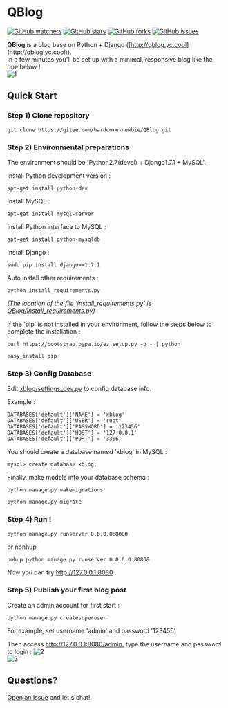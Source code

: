 # QBlog 

[![GitHub watchers](https://img.shields.io/github/watchers/hardcore-newbie/QBlog.svg?style=popout&label=Watch)](https://github.com/hardcore-newbie/QBlog/watchers)
[![GitHub stars](https://img.shields.io/github/stars/hardcore-newbie/QBlog.svg?style=popout&label=Star)](https://github.com/hardcore-newbie/QBlog/stargazers)
[![GitHub forks](https://img.shields.io/github/forks/hardcore-newbie/QBlog.svg?style=popout&label=Fork)](https://github.com/hardcore-newbie/QBlog/fork)
[![GitHub issues](https://img.shields.io/github/issues/hardcore-newbie/QBlog.svg?style=popout&label=Issue)](https://github.com/hardcore-newbie/QBlog/issues)  

**QBlog** is a blog base on Python + Django ([http://qblog.yc.cool](http://qblog.yc.cool)).   
In a few minutes you'll be set up with a minimal, responsive blog like the one below !  
![1](https://hardcore-newbie-1302831571.cos.ap-nanjing.myqcloud.com/Repository/QBlog/website/1.png)  

## Quick Start  

### Step 1) Clone repository  
```
git clone https://gitee.com/hardcore-newbie/QBlog.git
```

### Step 2) Environmental preparations  
The environment should be 'Python2.7(devel) + Django1.7.1 + MySQL'.  

Install Python development version :        
```
apt-get install python-dev    
```
Install MySQL :  
```
apt-get install mysql-server  
```
Install Python interface to MySQL :  
```
apt-get install python-mysqldb  
```
Install Django :    
```
sudo pip install django==1.7.1
```
Auto install other requirements : 
```
python install_requirements.py   
```
*(The location of the file 'install_requirements.py' is [QBlog/install_requirements.py](./install_requirements.py))*

If the 'pip' is not installed in your environment, follow the steps below to complete the installation :  
```
curl https://bootstrap.pypa.io/ez_setup.py -o - | python  
```
```
easy_install pip  
```
### Step 3) Config Database   
Edit [xblog/settings_dev.py](xblog/settings_dev.py) to config database info.

Example :   
```
DATABASES['default']['NAME'] = 'xblog'
DATABASES['default']['USER'] = 'root'
DATABASES['default']['PASSWORD'] = '123456'
DATABASES['default']['HOST'] = '127.0.0.1'
DATABASES['default']['PORT'] = '3306'
```
You should create a database named 'xblog' in MySQL : 
```
mysql> create database xblog;  
```
Finally, make models into your database schema : 
```
python manage.py makemigrations  
```
```
python manage.py migrate  
```

### Step 4) Run !

```
python manage.py runserver 0.0.0.0:8080  
```
or nonhup  
```
nohup python manage.py runserver 0.0.0.0:8080&
```
Now you can try http://127.0.0.1:8080 . 
  
### Step 5) Publish your first blog post

Create an admin account for first start : 
```
python manage.py createsuperuser  
```
For example, set username 'admin' and password '123456'.

Then access http://127.0.0.1:8080/admin, type the username and password to login : 
![2](https://hardcore-newbie-1302831571.cos.ap-nanjing.myqcloud.com/Repository/QBlog/website/2.png)   
![3](https://hardcore-newbie-1302831571.cos.ap-nanjing.myqcloud.com/Repository/QBlog/website/3.png)  

## Questions?

[Open an Issue](https://github.com/hardcore-newbie/QBlog/issues/new) and let's chat!  
